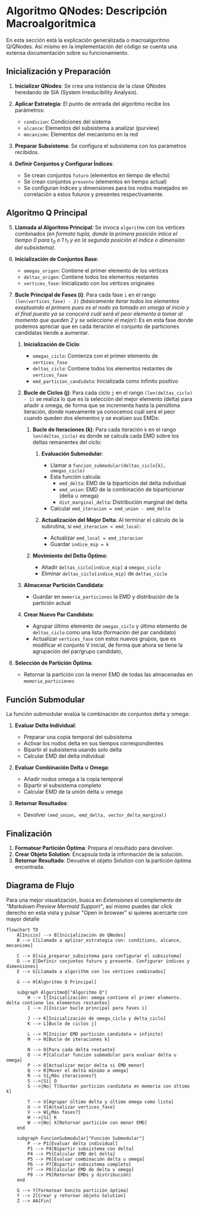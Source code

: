 # Algoritmo QNodes: Descripción Macroalgoritmica

En esta sección está la explicación generalizada o macroalgoritmo Q/QNodes. Así mismo en la implementación del código se cuenta una extensa documentación sobre su funcionamiento.

## Inicialización y Preparación

1. **Inicializar QNodes**: Se crea una instancia de la clase QNodes heredando de SIA (System Irreducibility Analysis).

2. **Aplicar Estrategia**: El punto de entrada del algoritmo recibe los parámetros:
   - `condicion`: Condiciones del sistema
   - `alcance`: Elementos del subsistema a analizar (purview)
   - `mecanismo`: Elementos del mecanismo en la red

3. **Preparar Subsistema**: Se configura el subsistema con los parámetros recibidos.

4. **Definir Conjuntos y Configurar Índices**:
   - Se crean conjuntos `futuro` (elementos en tiempo de efecto)
   - Se crean conjuntos `presente` (elementos en tiempo actual)
   - Se configuran índices y dimensiones para los nodos manejados en correlación a estos futuros y presentes respectivamente.

## Algoritmo Q Principal

5. **Llamada al Algoritmo Principal**: Se invoca `algorithm` con los vértices combinados *(en formato tupla, donde la primera posición intica el tiempo $0$ para $t_0$ o $1$ $t_1$ y en la segunda posición el índice o dimensión del subsistema)*.

6. **Inicialización de Conjuntos Base**:
   - `omegas_origen`: Contiene el primer elemento de los vértices
   - `deltas_origen`: Contiene todos los elementos restantes
   - `vertices_fase`: Inicializado con los vértices originales

7. **Bucle Principal de Fases (i)**:
   Para cada fase `i` en el rango `(len(vertices_fase) - 2)` *(básicamente iterar todos los elementos exeptuando el primero pues es el nodo ya tomado en omega al inicio y el final puesto ya se conocerá cuál será el peor elemento a tomar al momento que queden 2 y se seleccione el mejor)*:
   Es en esta fase donde podemos apreciar que en cada iteración el conjunto de particiones candidatas tiende a aumentar.

   1. **Inicialización de Ciclo**:
      - `omegas_ciclo`: Comienza con el primer elemento de `vertices_fase`
      - `deltas_ciclo`: Contiene todos los elementos restantes de `vertices_fase`
      - `emd_particion_candidata`: Inicializada como infinito positivo

   2. **Bucle de Ciclos (j)**:
      Para cada ciclo `j` en el rango `(len(deltas_ciclo) - 1)` se realiza lo que es la selección del mejor elemento (delta) para añadir a omega, de forma que se incrementa hasta la penúltima iteración, donde nuevamente ya conocemos cuál será el peor cuando queden dos elementos y se evalúen sus EMDs:

      1. **Bucle de Iteraciones (k)**:
          Para cada iteración `k` en el rango `len(deltas_ciclo)` es donde se calcula cada EMD sobre los deltas remanentes del ciclo:

          1. **Evaluación Submodular**:
              - Llamar a `funcion_submodular(deltas_ciclo[k], omegas_ciclo)`
              - Esta función calcula:
                * `emd_delta`: EMD de la bipartición del delta individual
                * `emd_union`: EMD de la combinación de biparticionar (delta ∪ omega)
                * `dist_marginal_delta`: Distribución marginal del delta
              - Calcular `emd_iteracion = emd_union - emd_delta`

          2. **Actualización del Mejor Delta**:
              Al terminar el cálculo de la subrutina, si `emd_iteracion < emd_local`:
              - Actualizar `emd_local = emd_iteracion`
              - Guardar `indice_mip = k`

      2. **Movimiento del Delta Óptimo**:
          - Añadir `deltas_ciclo[indice_mip]` a `omegas_ciclo`
          - Eliminar `deltas_ciclo[indice_mip]` de `deltas_ciclo`

   3. **Almacenar Partición Candidata**:
       - Guardar en `memoria_particiones` la EMD y distribución de la partición actual

   4. **Crear Nuevo Par Candidato**:
       - Agrupar último elemento de `omegas_ciclo` y último elemento de `deltas_ciclo` como una lista (formación del par candidato)
       - Actualizar `vertices_fase` con estos nuevos grupos, que es modificar el conjunto V inicial, de forma que ahora se tiene la agrupación del par/grupo candidato,

8. **Selección de Partición Óptima**:
   - Retornar la partición con la menor EMD de todas las almacenadas en `memoria_particiones`

## Función Submodular

La función submodular evalúa la combinación de conjuntos delta y omega:

1. **Evaluar Delta Individual**:
   - Preparar una copia temporal del subsistema
   - Activar los nodos delta en sus tiempos correspondientes
   - Bipartir el subsistema usando solo delta
   - Calcular EMD del delta individual
   
2. **Evaluar Combinación Delta ∪ Omega**:
   - Añadir nodos omega a la copia temporal
   - Bipartir el subsistema completo
   - Calcular EMD de la unión delta ∪ omega
   
3. **Retornar Resultados**:
   - Devolver `(emd_union, emd_delta, vector_delta_marginal)`

## Finalización

1. **Formatear Partición Óptima**: Prepara el resultado para devolver.
2. **Crear Objeto Solution**: Encapsula toda la información de la solución.
3. **Retornar Resultado**: Devuelve el objeto Solution con la partición óptima encontrada.

## Diagrama de Flujo

Para una mejor visualización, busca en *Extensiones* el complemento de *"Markdown Preview Mermaid Support"*, así mismo puedes dar click derecho en esta vista y pulsar "Open in browser" si quieres acercarte con mayor detalle

```mermaid
flowchart TD
    A[Inicio] --> B[Inicialización de QNodes]
    B --> C[Llamada a aplicar_estrategia con: conditions, alcance, mecanismo]
    
    C --> D[sia_preparar_subsistema para configurar el subsistema]
    D --> E[Definir conjuntos futuro y presente. Configurar índices y dimensiones]
    E --> G[Llamada a algorithm con los vértices combinados]
    
    G --> H[Algoritmo Q Principal]
    
    subgraph AlgoritmoQ["Algoritmo Q"]
        H --> I[Inicialización: omega contiene el primer elemento. delta contiene los elementos restantes]
        I --> J[Iniciar bucle principal para fases i]
        
        J --> K[Inicialización de omega_ciclo y delta_ciclo]
        K --> L[Bucle de ciclos j]
        
        L --> M[Iniciar EMD partición candidata = infinito]
        M --> N[Bucle de iteraciones k]
        
        N --> O{Para cada delta restante}
        O --> P[Calcular función submodular para evaluar delta ∪ omega]
        P --> Q[Actualizar mejor delta si EMD menor]
        Q --> R[Mover el delta mínimo a omega]
        R --> S{¿Más iteraciones?}
        S -->|Sí| O
        S -->|No| T[Guardar partición candidata en memoria con último k]
        
        T --> U[Agrupar último delta y último omega como lista]
        U --> V[Actualizar vertices_fase]
        V --> W{¿Más fases?}
        W -->|Sí| K
        W -->|No| X[Retornar partición con menor EMD]
    end
    
    subgraph FuncionSubmodular["Función Submodular"]
        P --> P1[Evaluar delta individual]
        P1 --> P4[Bipartir subsistema con delta]
        P4 --> P5[Calcular EMD del delta]
        P5 --> P6[Evaluar combinación delta ∪ omega]
        P6 --> P7[Bipartir subsistema completo]
        P7 --> P8[Calcular EMD de delta ∪ omega]
        P8 --> P9[Retornar EMDs y distribución]
    end
    
    G --> Y[Formatear bonito partición óptima]
    Y --> Z[Crear y retornar objeto Solution]
    Z --> AA[Fin]
```